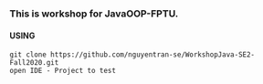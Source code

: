 ### This is workshop for JavaOOP-FPTU.

#### USING

```
git clone https://github.com/nguyentran-se/WorkshopJava-SE2-Fall2020.git
open IDE - Project to test
```
